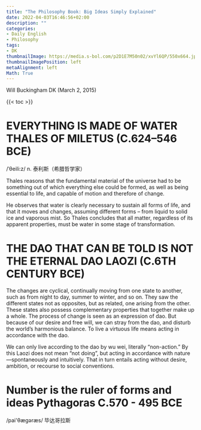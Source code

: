 ```yaml
---
title: "The Philosophy Book: Big Ideas Simply Explained"
date: 2022-04-03T16:46:56+02:00
description: ""
categories:
- Daily English
- Philosophy
tags:
- DK
thumbnailImage: https://media.s-bol.com/p2D1E7M50n02/xvYl6QP/550x664.jpg
thumbnailImagePosition: left
metaAlignment: left
Math: True
---
```

Will Buckingham
DK (March 2, 2015)
<!--more-->
{{< toc >}}
# EVERYTHING IS MADE OF WATER THALES OF MILETUS (C.624–546 BCE)
/ˈθeili:z/ n. 泰利斯（希腊哲学家）

Thales reasons that the fundamental material of the universe had to be
something out of which everything else could be formed, as well as being essential to life, and capable of motion and therefore of change.

He observes that water is clearly necessary to sustain all forms of life, and that it moves and changes, assuming different forms – from liquid to solid ice and vaporous mist. So Thales concludes that all matter, regardless of its apparent properties, must be water in some stage of transformation.

# THE DAO THAT CAN BE TOLD IS NOT THE ETERNAL DAO LAOZI (C.6TH CENTURY BCE)

The changes are cyclical, continually moving from one state to another, such as from night to day, summer to winter, and so on. They saw the different states not as opposites, but as related, one arising from the other. These states also possess complementary properties that together make up a whole. The process of change is seen as an expression of dao. But because of our desire and free will, we can stray from the dao, and disturb the world’s harmonious balance. To live a virtuous life means acting in accordance with the dao.

We can only live according to the dao by wu wei, literally “non-action.” By this Laozi does not mean “not doing”, but acting in accordance with
nature—spontaneously and intuitively. That in turn entails acting without desire, ambition, or recourse to social conventions.

# Number is the ruler of forms and ideas Pythagoras C.570 - 495 BCE
/pai'θæɡəræs/ 毕达哥拉斯
